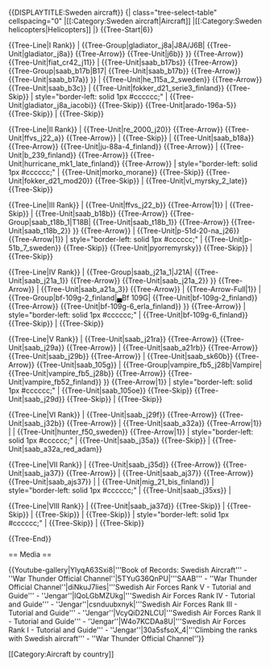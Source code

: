 {{DISPLAYTITLE:Sweden aircraft}}
{| class="tree-select-table" cellspacing="0"
|[[:Category:Sweden aircraft|Aircraft]]
|[[:Category:Sweden helicopters|Helicopters]]
|}
{{Tree-Start|6}}

{{Tree-Line|I Rank}}
|
{{Tree-Group|gladiator_j8a|J8A/J6B|
  {{Tree-Unit|gladiator_j8a}}
{{Tree-Arrow}}
{{Tree-Unit|j6b}}
}}
{{Tree-Arrow}}
{{Tree-Unit|fiat_cr42_j11}}
|
{{Tree-Unit|saab_b17bs}}
{{Tree-Arrow}}
{{Tree-Group|saab_b17b|B17|
  {{Tree-Unit|saab_b17b}}
{{Tree-Arrow}}
{{Tree-Unit|saab_b17a}}
}}
|
{{Tree-Unit|he_115a_2_sweden}}
{{Tree-Arrow}}
{{Tree-Unit|saab_b3c}}
|
{{Tree-Unit|fokker_d21_serie3_finland}}
{{Tree-Skip}}
| style="border-left: solid 1px #cccccc;" |
{{Tree-Unit|gladiator_j8a_iacobi}}
{{Tree-Skip}}
{{Tree-Unit|arado-196a-5}}
{{Tree-Skip}}
|
{{Tree-Skip}}

{{Tree-Line|II Rank}}
|
{{Tree-Unit|re_2000_j20}}
{{Tree-Arrow}}
{{Tree-Unit|ffvs_j22_a}}
{{Tree-Arrow}}
|
{{Tree-Skip}}
|
{{Tree-Unit|saab_b18a}}
{{Tree-Arrow}}
{{Tree-Unit|ju-88a-4_finland}}
{{Tree-Arrow}}
|
{{Tree-Unit|b_239_finland}}
{{Tree-Arrow}}
{{Tree-Unit|hurricane_mk1_late_finland}}
{{Tree-Arrow}}
| style="border-left: solid 1px #cccccc;" |
{{Tree-Unit|morko_morane}}
{{Tree-Skip}}
{{Tree-Unit|fokker_d21_mod20}}
{{Tree-Skip}}
|
{{Tree-Unit|vl_myrsky_2_late}}
{{Tree-Skip}}

{{Tree-Line|III Rank}}
|
{{Tree-Unit|ffvs_j22_b}}
{{Tree-Arrow|1}}
|
{{Tree-Skip}}
|
{{Tree-Unit|saab_b18b}}
{{Tree-Arrow}}
{{Tree-Group|saab_t18b_1|T18B|
  {{Tree-Unit|saab_t18b_1}}
{{Tree-Arrow}}
{{Tree-Unit|saab_t18b_2}}
}}
{{Tree-Arrow}}
|
{{Tree-Unit|p-51d-20-na_j26}}
{{Tree-Arrow|1}}
| style="border-left: solid 1px #cccccc;" |
{{Tree-Unit|p-51b_7_sweden}}
{{Tree-Skip}}
{{Tree-Unit|pyorremyrsky}}
{{Tree-Skip}}
|
{{Tree-Skip}}

{{Tree-Line|IV Rank}}
|
{{Tree-Group|saab_j21a_1|J21A|
  {{Tree-Unit|saab_j21a_1}}
{{Tree-Arrow}}
{{Tree-Unit|saab_j21a_2}}
}}
{{Tree-Arrow}}
|
{{Tree-Unit|saab_a21a_3}}
{{Tree-Arrow}}
|
{{Tree-Arrow-Full|1}}
|
{{Tree-Group|bf-109g-2_finland|▄Bf 109G|
  {{Tree-Unit|bf-109g-2_finland}}
{{Tree-Arrow}}
{{Tree-Unit|bf-109g-6_erla_finland}}
}}
{{Tree-Arrow}}
| style="border-left: solid 1px #cccccc;" |
{{Tree-Unit|bf-109g-6_finland}}
{{Tree-Skip}}
|
{{Tree-Skip}}

{{Tree-Line|V Rank}}
|
{{Tree-Unit|saab_j21ra}}
{{Tree-Arrow}}
{{Tree-Unit|saab_j29a}}
{{Tree-Arrow}}
|
{{Tree-Unit|saab_a21rb}}
{{Tree-Arrow}}
{{Tree-Unit|saab_j29b}}
{{Tree-Arrow}}
|
{{Tree-Unit|saab_sk60b}}
{{Tree-Arrow}}
{{Tree-Unit|saab_105g}}
|
{{Tree-Group|vampire_fb5_j28b|Vampire|
  {{Tree-Unit|vampire_fb5_j28b}}
{{Tree-Arrow}}
{{Tree-Unit|vampire_fb52_finland}}
}}
{{Tree-Arrow|1}}
| style="border-left: solid 1px #cccccc;" |
{{Tree-Unit|saab_105oe}}
{{Tree-Skip}}
{{Tree-Unit|saab_j29d}}
{{Tree-Skip}}
|
{{Tree-Skip}}

{{Tree-Line|VI Rank}}
|
{{Tree-Unit|saab_j29f}}
{{Tree-Arrow}}
{{Tree-Unit|saab_j32b}}
{{Tree-Arrow}}
|
{{Tree-Unit|saab_a32a}}
{{Tree-Arrow|1}}
|
|
{{Tree-Unit|hunter_f50_sweden}}
{{Tree-Arrow|1}}
| style="border-left: solid 1px #cccccc;" |
{{Tree-Unit|saab_j35a}}
{{Tree-Skip}}
|
{{Tree-Unit|saab_a32a_red_adam}}

{{Tree-Line|VII Rank}}
|
{{Tree-Unit|saab_j35d}}
{{Tree-Arrow}}
{{Tree-Unit|saab_ja37}}
{{Tree-Arrow}}
|
{{Tree-Unit|saab_aj37}}
{{Tree-Arrow}}
{{Tree-Unit|saab_ajs37}}
|
|
{{Tree-Unit|mig_21_bis_finland}}
| style="border-left: solid 1px #cccccc;" |
{{Tree-Unit|saab_j35xs}}
|

{{Tree-Line|VIII Rank}}
|
{{Tree-Unit|saab_ja37d}}
{{Tree-Skip}}
|
{{Tree-Skip}}
|
{{Tree-Skip}}
|
{{Tree-Skip}}
| style="border-left: solid 1px #cccccc;" |
{{Tree-Skip}}
|
{{Tree-Skip}}

{{Tree-End}}

== Media ==

<!-- ''Excellent additions to the article would be video guides, screenshots from the game, and photos.'' -->

{{Youtube-gallery|YlyqA63Sxi8|'''Book of Records: Swedish Aircraft''' - ''War Thunder Official Channel''|5TYuG36QnPU|'''SAAB''' - ''War Thunder Official Channel''|diNkuJ7lies|'''Swedish Air Forces Rank V - Tutorial and Guide''' - ''Jengar''|lQoLGbMZUkg|'''Swedish Air Forces Rank IV - Tutorial and Guide''' - ''Jengar''|csnduubxnyk|'''Swedish Air Forces Rank III - Tutorial and Guide''' - ''Jengar''|VcyQiD2NLCU|'''Swedish Air Forces Rank II - Tutorial and Guide''' - ''Jengar''|W4o7KCDAa8U|'''Swedish Air Forces Rank I - Tutorial and Guide''' - ''Jengar''|30a5sfsoX_4|'''Climbing the ranks with Swedish aircraft''' - ''War Thunder Official Channel''}}

[[Category:Aircraft by country]]
